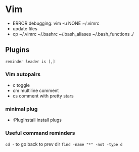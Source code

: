 # Vim
- ERROR debugging: vim -u NONE ~/.vimrc
- update files
- cp ~/.vimrc ~/.bashrc ~/.bash_aliases ~/.bash_functions ./
## Plugins
`reminder leader is [,]`
### Vim autopairs
- <leader>c<space> toggle
- <leader>cm multiline comment
- <leader>cs comment with pretty stars
### minimal plug
- :PlugIhstall install plugs

### Useful command reminders
`cd -` to go back to prev dir
`find -name "*" -not -type d`
